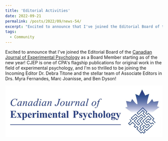 ```yaml
---
title: 'Editorial Activities'
date: 2022-09-21
permalink: /posts/2022/09/news-54/
excerpt: "Excited to announce that I've joined the Editorial Board of the <a href='https://www.apa.org/pubs/journals/cep' target='_blank'>Canadian Journal of Experimental Psychology</a> as a Board Member starting as of the new year! CJEP is one of CPA's flagship publications for original work in the field of experimental psychology, and I'm so thrilled to be joining the Incoming Editor Dr. Debra Titone and the stellar team of Associate Editors in Drs. Myra Fernandes, Marc Joanisse, and Ben Dyson!<br><br><img src='/images/posts/2022_09_CJEP.jpg'><br><br>"
tags:
  - Community
---
```


Excited to announce that I've joined the Editorial Board of the [Canadian Journal of Experimental Psychology](https://www.apa.org/pubs/journals/cep) as a Board Member starting as of the new year! CJEP is one of CPA's flagship publications for original work in the field of experimental psychology, and I'm so thrilled to be joining the Incoming Editor Dr. Debra Titone and the stellar team of Associate Editors in Drs. Myra Fernandes, Marc Joanisse, and Ben Dyson!

![internal](/images/posts/2022_09_CJEP.jpg)